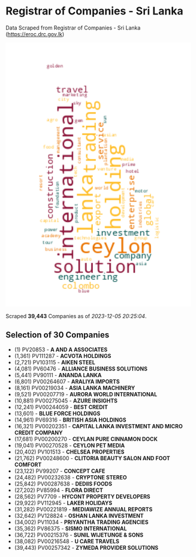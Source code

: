 # Registrar of Companies - Sri Lanka

Data Scraped from Registrar of Companies - Sri Lanka (https://eroc.drc.gov.lk)

![word-cloud](data/word_cloud.png)

Scraped **39,443** Companies as of *2023-12-05 20:25:04*.


## Selection of 30 Companies

* (1) PV20853 - **A AND A ASSOCIATES**
* (1,361) PV111287 - **ACVOTA HOLDINGS**
* (2,721) PV103115 - **AIKEN STEEL**
* (4,081) PV60476 - **ALLIANCE BUSINESS SOLUTIONS**
* (5,441) PV90111 - **ANANDA LANKA**
* (6,801) PV00264607 - **ARALIYA IMPORTS**
* (8,161) PV00219034 - **ASIA LANKA MACHINERY**
* (9,521) PV00207719 - **AURORA WORLD INTERNATIONAL**
* (10,881) PV00275045 - **AZURE INSIGHTS**
* (12,241) PV00244059 - **BEST CREDIT**
* (13,601)  - **BLUE  FORCE HOLDINGS**
* (14,961) PV69316 - **BRITISH ASIA HOLDINGS**
* (16,321) PV00202351 - **CAPITAL LANKA INVESTMENT AND MICRO CREDIT COMPANY**
* (17,681) PV00200270 - **CEYLAN PURE CINNAMON DOCK**
* (19,041) PV00270528 - **CEYLON PET MEDIA**
* (20,402) PV101513 - **CHELSEA PROPERTIES**
* (21,762) PV00248600 - **CLITORIA BEAUTY SALON AND FOOT COMFORT**
* (23,122) PV99207 - **CONCEPT CAFE**
* (24,482) PV00232638 - **CRYPTONE STEREO**
* (25,842) PV00287638 - **DEDIIS FOODS**
* (27,202) PV85994 - **FLORA DIRECT**
* (28,562) PV7709 - **HYCONT PROPERTY DEVELOPERS**
* (29,922) PV112945 - **LAKER HOLIDAYS**
* (31,282) PV00221819 - **MEDIAWIZE ANNUAL REPORTS**
* (32,642) PV128824 - **OSHAN LANKA INVESTMENT**
* (34,002) PV11034 - **PRIYANTHA TRADING AGENCIES**
* (35,362) PV86375 - **SISMO INTERNATIONAL**
* (36,722) PV00215376 - **SUNIL WIJETUNGE & SONS**
* (38,082) PV00216548 - **U CARE TRAVELS**
* (39,443) PV00257342 - **ZYMEDA PROVIDER SOLUTIONS**